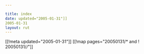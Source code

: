 ```yaml
---

title: index
date: updated="2005-01-31"]]
2005-01-31
layout: rut
---
```


[[!meta updated="2005-01-31"]]
[[!map pages="20050131/* and ! 20050131/*/*"]]
